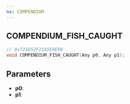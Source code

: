```yaml
---
ns: COMPENDIUM
---
```

## COMPENDIUM_FISH_CAUGHT

```c
// 0x725D52F21A5E9E00
void COMPENDIUM_FISH_CAUGHT(Any p0, Any p1);
```

## Parameters
* **p0**:
* **p1**:
